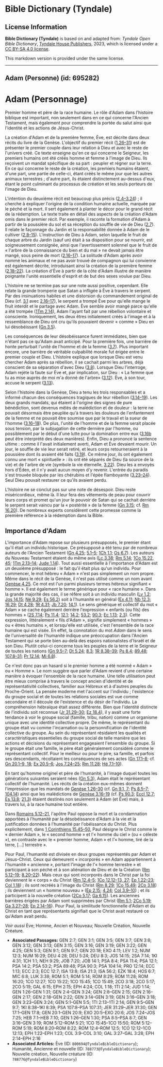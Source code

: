 # Bible Dictionary (Tyndale)

## License Information

**Bible Dictionary (Tyndale)** is based on and adapted from: _Tyndale Open Bible Dictionary_, [Tyndale House Publishers](https://tyndaleopenresources.com/), 2023, which is licensed under a [CC BY-SA 4.0 license](https://creativecommons.org/licenses/by-sa/4.0/legalcode.en).

This markdown version is provided under the same license.



--------------------------------

## Adam (Personne) (id: 695282)

Adam (Personnage)
=================

Premier homme et père de la race humaine. Le rôle d'Adam dans l'histoire biblique est important, non seulement dans en ce qui concerne l'Ancien Testament, mais également pour comprendre la portée du salut ainsi que l'identité et les actions de Jésus\-Christ.

La création d'Adam et de la première femme, Ève, est décrite dans deux récits du livre de la Genèse. L'objectif du premier récit ([1\.26–31](https://ref.ly/Gen1:26-Gen1:31)) est de présenter le premier couple dans leur relation à Dieu et avec le reste de l'univers créé. Ce texte enseigne qu'en ce qui concerne le Seigneur, les premiers humains ont été créés homme et femme à l'image de Dieu. Ils reçoivent un mandat spécifique de sa part : peupler et régner sur la terre. En ce qui concerne le reste de la création, les premiers humains étaient, d'une part, une partie de celle\-ci, étant créés le même jour que les autres animaux terrestres ; d'autre part, ils étaient distinctement au\-dessus d'eux, étant le point culminant du processus de création et les seuls porteurs de l'image de Dieu.

L'intention du deuxième récit est beaucoup plus précis ([2\.4–3\.24](https://ref.ly/Gen2:4-Gen3:24)) ; il cherche à expliquer l'origine de la condition humaine actuelle, marquée par le péché et la mort. Il sert également à planter le décor pour le grand récit de la rédemption. Le texte traite en détail des aspects de la création d'Adam omis dans le premier récit. Par exemple, il raconte la formation d'Adam à partir de la poussière du sol et sa réception du souffle de vie de Dieu ([2\.7](https://ref.ly/Gen2:7)). Il relate le façonnage du Jardin et la responsabilité donnée à Adam de le cultiver ([2\.8–15](https://ref.ly/Gen2:8-Gen2:15)). L'instruction de Dieu à Adam, selon laquelle le fruit de chaque arbre du Jardin (sauf un) était à sa disposition pour se nourrir, est soigneusement consignée, ainsi que l'avertissement solennel que le fruit de « l'arbre de la connaissance du bien et du mal » ne devait jamais être mangé, sous peine de mort ([2\.16–17](https://ref.ly/Gen2:16-Gen2:17)). La solitude d'Adam après avoir nommé les animaux et ne pas avoir trouvé de compagnon qui lui convienne est également décrite, introduisant ainsi la création de la première femme ([2\.18–22](https://ref.ly/Gen2:18-Gen2:22)). La création d'Ève à partir de la côte d'Adam illustre de manière poignante l'unité essentielle d'esprit et de but des sexes voulue par Dieu.

L'histoire ne se termine pas sur une note aussi positive, cependant. Elle relate la grande tromperie que Satan a infligée à Ève à travers le serpent. Par des insinuations habiles et une distorsion du commandement original de Dieu (cf. [3\.1](https://ref.ly/Gen3:1) avec [2\.16–17](https://ref.ly/Gen2:16-Gen2:17)), le serpent a trompé Ève pour qu'elle mange le fruit interdit et le partage avec Adam. Ève semble avoir mangé parce qu'elle a été trompée ([1Tm 2\.14](https://ref.ly/1Tim2:14)), Adam l'ayant fait par une rébellion volontaire et consciente. Ironiquement, les deux êtres initialement créés à l'image et à la ressemblance de Dieu ont cru qu'ils pouvaient devenir « comme » Dieu en lui désobéissant ([Gn 3\.5](https://ref.ly/Gen3:5)).

Les conséquences de leur désobéissance furent immédiates, bien que n'étant pas ce qu'Adam avait anticipé. Pour la première fois, une barrière de honte perturbait l'unité de l'homme et de la femme ([3\.7](https://ref.ly/Gen3:7)). Plus important encore, une barrière de véritable culpabilité morale fut érigée entre le premier couple et Dieu. L'histoire explique que lorsque Dieu est venu chercher Adam après sa rébellion, il se cachait parmi les arbres, déjà conscient de sa séparation d'avec Dieu ([3\.8](https://ref.ly/Gen3:8)). Lorsque Dieu l'interroge, Adam rejète la faute sur Ève et, par implication, sur Dieu : « La femme que tu as mise auprès de moi m'a donné de l'arbre» ([3\.12](https://ref.ly/Gen3:12)). Ève, à son tour, accuse le serpent ([3\.13](https://ref.ly/Gen3:13)).

Selon l'histoire dans la Genèse, Dieu a tenu les trois responsables et a informé chacun des conséquences tragiques de leur rébellion ([3\.14–19](https://ref.ly/Gen3:14-Gen3:19)). Les deux grands mandats, qui étaient à l'origine des signes de pure bénédiction, sont devenus mêlés de malédiction et de douleur : la terre ne pouvait désormais être peuplée qu'à travers les douleurs de l'enfantement de la femme et ne pouvait être soumise que par le travail et la sueur de l'homme ([3\.16–18](https://ref.ly/Gen3:16-Gen3:18)). De plus, l'unité de l'homme et de la femme serait placée sous tension, par la subjugation de cette dernière par l'homme, ou possiblement par le début d'une lutte pour la domination entre eux ([3\.16b](https://ref.ly/Gen3:16) peut être interprété des deux manières). Enfin, Dieu a prononcé la sentence ultime : comme il l'avait initialement averti, Adam et Ève devaient mourir. Un jour, le souffle de vie leur serait retiré, et leurs corps retourneraient à la poussière dont ils avaient été faits ([3\.19](https://ref.ly/Gen3:19)). Ce même jour, ils ont également connu une mort « spirituelle » : ils ont été séparés de Dieu (la source de la vie) et de l'arbre de vie (symbole la vie éternelle, [3\.22](https://ref.ly/Gen3:22)). Dieu les a envoyés hors d'Éden, et il n'y avait aucun moyen d'y revenir. L'entrée du paradis s'est trouvée bloquée par les chérubins et l'épée flamboyante ([3\.23–24](https://ref.ly/Gen3:23-Gen3:24)). Seul Dieu pouvait restaurer ce qu'ils avaient perdu.

L'histoire ne se conclut pas sur une note de désespoir. Dieu reste miséricordieux, même là. Il leur fera des vêtements de peau pour couvrir leurs corps et promet qu'un jour le pouvoir de Satan qui se cachait derrière le serpent serait vaincu par la « postérité » de la femme ([Gn 3\.15](https://ref.ly/Gen3:15); cf. [Rm 16\.20](https://ref.ly/Rom16:20)). De nombreux experts considèrent cette promesse comme la première référence à la rédemption dans la Bible.

Importance d'Adam
-----------------

L'importance d'Adam repose sur plusieurs présupposés, le premier étant qu'il était un individu historique. Ce présupposé a été tenu par de nombreux auteurs de l'Ancien Testament ([Gn 4\.25](https://ref.ly/Gen4:25); [5\.1–5](https://ref.ly/Gen5:1-Gen5:5); [1Ch 1\.1](https://ref.ly/1Chr1:1); [Os 6\.7](https://ref.ly/Hos6:7)). Les auteurs du Nouveau Testament étaient du même avis ([Lc 3\.38](https://ref.ly/Luke3:38); [Rm 5\.14](https://ref.ly/Rom5:14); [1Co 15\.22, 45](https://ref.ly/1Cor15:22,1Cor15:45); [1Tm 2\.13–14](https://ref.ly/1Tim2:13-1Tim2:14); [Jude 1\.14](https://ref.ly/Jude1:14)). Tout aussi essentielle à l'importance d'Adam est un deuxième présupposé : le fait qu'il était plus qu'un individu. Pour commencer, le mot hébreu « Adam » n'est pas simplement un nom propre. Même dans le récit de la Genèse, il n'est pas utilisé comme un nom avant [Genèse 4\.25](https://ref.ly/Gen4:25). Ce mot est l'un parmi plusieurs termes hébreux signifiant « homme ». Il est également le terme générique pour « race humaine ». Dans la grande majorité des cas, il se réfère soit à un individu masculin ([Lv 1\.2](https://ref.ly/Lev1:2); [Jos 14\.15](https://ref.ly/Josh14:15); [Né 9\.29](https://ref.ly/Neh9:29); [Es 56\.2](https://ref.ly/Isa56:2)) soit à l'humanité en général ([Ex 4\.11](https://ref.ly/Exod4:11); [Nb 12\.3](https://ref.ly/Num12:3); [16\.29](https://ref.ly/Num16:29); [Dt 4\.28](https://ref.ly/Deut4:28); [1R 4\.31](https://ref.ly/1Kgs4:31); [Jb 7\.20](https://ref.ly/Job7:20); [14\.1](https://ref.ly/Job14:1)). Le sens générique et collectif du mot « Adam » se cache également derrière l'expression « enfants (ou fils) des hommes » ([2S 7\.14](https://ref.ly/2Sam7:14); [Ps 11\.4](https://ref.ly/Ps11:4); [12\.1](https://ref.ly/Ps12:1); [14\.2](https://ref.ly/Ps14:2); [53\.2](https://ref.ly/Ps53:2); [90\.3](https://ref.ly/Ps90:3); [Ec 1\.13](https://ref.ly/Eccl1:13); [2\.3](https://ref.ly/Eccl2:3)). Cette expression, littéralement « fils d'Adam », signifie simplement « hommes » ou « êtres humains », et lorsqu'elle est utilisée, c'est l'ensemble de la race humaine qui est visée. En effet, la connotation du mot *Adam* dans le sens de l'universalité de l'humanité indique une préoccupation dans l'Ancien Testament qui se porte bien au\-delà des espoirs nationalistes d'Israël et de son Dieu. Plutôt celui\-ci concerne tous les peuples de la terre et le Seigneur de toutes les nations ([Gn 9\.5–7](https://ref.ly/Gen9:5-Gen9:7); [Dt 5\.24](https://ref.ly/Deut5:24); [8\.3](https://ref.ly/Deut8:3); [1R 8\.38–39](https://ref.ly/1Kgs8:38-1Kgs8:39); [Ps 8\.4](https://ref.ly/Ps8:4); [89\.48](https://ref.ly/Ps89:48); [107\.8–31](https://ref.ly/Ps107:8-Ps107:31); [Pr 12\.14](https://ref.ly/Prov12:14); [Mi 6\.8](https://ref.ly/Mic6:8)).

Ce n'est donc pas un hasard si le premier homme a été nommé « Adam » ou « Homme ». Le nom suggère que parler d'Adam revient d'une certaine manière à évoquer l'ensemble de la race humaine. Une telle utilisation peut être mieux comprise à travers le concept ancien d'identité et de représentativité collectives, familier aux Hébreux et à d'autres peuples du Proche\-Orient. La pensée moderne met l'accent sur l'individu ; l'existence du groupe social et de toutes les relations sociales est vue comme secondaire et il découle de l'existence et du désir de l'individu. La compréhension hébraïque était assez différente. Bien que l'identité distincte de l'individu soit reconnue ([Jr 31\.29–30](https://ref.ly/Jer31:29-Jer31:30); [Ez 18\.4](https://ref.ly/Ezek18:4)), il y avait une forte tendance à voir le groupe social (famille, tribu, nation) comme un organisme unique avec une identité collective propre. De même, le représentant du groupe était vu comme l'incarnation ou la personnification de l'identité collective du groupe. Au sein du représentant résidaient les qualités et caractéristiques essentielles du groupe social de telle manière que les actions et décisions du représentant engageaient l'ensemble du groupe. Si le groupe était une famille, le père était généralement considéré comme le représentant collectif. Pour le meilleur ou pour le pire, sa famille, et parfois ses descendants, récoltaient les conséquences de ses actes ([Gn 17\.1–8](https://ref.ly/Gen17:1-Gen17:8); cf. [Gn 20\.1–9, 18](https://ref.ly/Gen20:1-Gen20:9,Gen20:18); [Ex 20\.5–6](https://ref.ly/Exod20:5-Exod20:6); [Jos 7\.24–25](https://ref.ly/Josh7:24-Josh7:25); [Rm 11\.28](https://ref.ly/Rom11:28); [Hé 7\.1–10](https://ref.ly/Heb7:1-Heb7:10)).

En tant qu'homme originel et père de l'humanité, à l'image duquel toutes les générations suivantes seraient nées ([Gn 5\.3](https://ref.ly/Gen5:3)), Adam était le représentant collectif de l'humanité. Les récits de la création eux\-mêmes donnent l'impression que les mandats de [Genèse 1\.26–30](https://ref.ly/Gen1:26) (cf. [Gn 9\.1, 7](https://ref.ly/Gen9:1,Gen1:7); [Ps 8\.5–7](https://ref.ly/Ps8:5-Ps1:7); [104\.14](https://ref.ly/Ps104:14)) ainsi que les malédictions de [Genèse 3\.16–19](https://ref.ly/Gen3:16-Gen1:19) (cf. [Ps 90\.3](https://ref.ly/Ps90:3); [Eccl 12\.7](https://ref.ly/Eccl12:7); [Es 13\.8](https://ref.ly/Isa13:8); [21\.3](https://ref.ly/Isa21:3)) étaient destinés non seulement à Adam (et Ève) mais, à travers lui, à la race humaine tout entière.

Dans [Romains 5\.12–21](https://ref.ly/Rom5:12-Rom5:21), l'apôtre Paul oppose la mort et la condamnation apportées à l'humanité par la désobéissance d'Adam à la vie et la justification données à l'humanité par l'obéissance du Christ. Plus explicitement, dans [1 Corinthiens 15\.45–50](https://ref.ly/1Cor15:45-1Cor15:50), Paul désigne le Christ comme le « dernier Adam », le « second homme » et l'« homme du ciel » (ou « céleste »), en contraste avec le « premier homme, Adam » et l'« homme, tiré de la terre, \[...] terrestre ».

Pour Paul, l'humanité est divisée en deux groupes représentés par Adam et Jésus\-Christ. Ceux qui demeurent « incorporés » en Adam appartiennent à l'humanité « ancienne », portant l'image de l'« homme terrestre » et participant à son péché et à son aliénation de Dieu et de la Création ([Rm 5\.12–19](https://ref.ly/Rom5:12-Rom5:19); [8\.20–22](https://ref.ly/Rom8:20-Rom8:22)). Mais ceux qui sont incorporés dans le Christ par la foi deviennent le « corps » du Christ ([Rm 12\.4–5](https://ref.ly/Rom12:4-Rom12:5); [1Co 12\.12–13, 27](https://ref.ly/1Cor12:12-1Cor12:13,1Cor12:27); [Ep 1\.22–23](https://ref.ly/Eph1:22-Eph1:23); [Col 1\.18](https://ref.ly/Col1:18)) ; ils sont recréés à l'image du Christ ([Rm 8\.29](https://ref.ly/Rom8:29); [1Co 15\.49](https://ref.ly/1Cor15:49); [2Co 3\.18](https://ref.ly/2Cor3:18)) ; ils deviennent un « homme nouveau » ([Ep 2\.15](https://ref.ly/Eph2:15); [4\.24](https://ref.ly/Eph4:24); [Col 3\.9–10](https://ref.ly/Col3:9-Col3:10)) ; et ils participent à la nouvelle création ([2Co 5\.17](https://ref.ly/2Cor5:17); [Ga 6\.15](https://ref.ly/Gal6:15)). Les anciennes barrières érigées par Adam sont supprimées par Christ ([Rm 5\.1](https://ref.ly/Rom5:1); [2Co 5\.19](https://ref.ly/2Cor5:19); [Ga 3\.27–28](https://ref.ly/Gal3:27-Gal3:28); [Ep 2\.14–16](https://ref.ly/Eph2:14-Eph2:16)). Pour Paul, la similitude fonctionnelle d'Adam et du Christ en tant que représentants signifiait que le Christ avait restauré ce qu'Adam avait perdu.

*Voir aussi* Ève; Homme, Ancien et Nouveau; Nouvelle Création, Nouvelle Créature.

* **Associated Passages:** GEN 2:7; GEN 3:1; GEN 3:5; GEN 3:7; GEN 3:8; GEN 3:12; GEN 3:13; GEN 3:15; GEN 3:16; GEN 3:19; GEN 3:22; GEN 4:25; GEN 5:3; GEN 9:1; GEN 9:7; GEN 20:18; EXO 4:11; LEV 1:2; NUM 12:3; NUM 16:29; DEU 4:28; DEU 5:24; DEU 8:3; JOS 14:15; 2SA 7:14; 1KI 4:31; 1CH 1:1; NEH 9:29; JOB 7:20; JOB 14:1; PSA 8:4; PSA 11:4; PSA 12:1; PSA 14:2; PSA 53:2; PSA 89:48; PSA 90:3; PSA 104:14; PRO 12:14; ECC 1:13; ECC 2:3; ECC 12:7; ISA 13:8; ISA 21:3; ISA 56:2; EZK 18:4; HOS 6:7; MIC 6:8; LUK 3:38; ROM 5:1; ROM 5:14; ROM 8:29; ROM 11:28; ROM 16:20; 1CO 12:27; 1CO 15:22; 1CO 15:45; 1CO 15:49; 2CO 3:18; 2CO 5:17; 2CO 5:19; GAL 6:15; EPH 2:15; EPH 4:24; COL 1:18; 1TI 2:14; JUD 1:14; GEN 1:26–GEN 1:31; GEN 2:4–GEN 3:24; GEN 2:8–GEN 2:15; GEN 2:16–GEN 2:17; GEN 2:18–GEN 2:22; GEN 3:14–GEN 3:19; GEN 3:16–GEN 3:18; GEN 3:23–GEN 3:24; GEN 5:1–GEN 5:5; 1TI 2:13–1TI 2:14; GEN 9:5–GEN 9:7; 1KI 8:38–1KI 8:39; PSA 107:8–PSA 107:31; JER 31:29–JER 31:30; GEN 17:1–GEN 17:8; GEN 20:1–GEN 20:9; EXO 20:5–EXO 20:6; JOS 7:24–JOS 7:25; HEB 7:1–HEB 7:10; GEN 1:26–GEN 1:30; PSA 8:5–PSA 8:7; GEN 3:16–GEN 3:19; ROM 5:12–ROM 5:21; 1CO 15:45–1CO 15:50; ROM 5:12–ROM 5:19; ROM 8:20–ROM 8:22; ROM 12:4–ROM 12:5; 1CO 12:12–1CO 12:13; EPH 1:22–EPH 1:23; COL 3:9–COL 3:10; GAL 3:27–GAL 3:28; EPH 2:14–EPH 2:16
* **Associated Articles:** Ève (ID: `800694@TyndaleBibleDictionary`); Humanité, Ancienne et nouvelle (ID: `788773@TyndaleBibleDictionary`); Nouvelle création, Nouvelle créature (ID: `788776@TyndaleBibleDictionary`)

